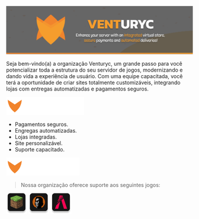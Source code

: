 [comment]: <> (Banner)
<div align="center">
    <img src="https://github.com/Venturyc/.github/blob/main/assets/Venturyc.png?raw=true">
</div>

Seja bem-vindo(a) a organização Venturyc, um grande passo para você potencializar toda a estrutura do seu servidor de jogos, modernizando e dando vida a experiência de usuário. Com uma equipe capacitada, você terá a oportunidade de criar sites totalmente customizáveis, integrando lojas com entregas automatizadas e pagamentos seguros.

<img src="https://github.com/Venturyc/.github/blob/main/assets/banners/Features.png?raw=true">

- Pagamentos seguros.
- Engregas automatizadas.
- Lojas integradas.
- Site personalizável.
- Suporte capacitado.

<img src="https://github.com/Venturyc/.github/blob/main/assets/banners/Support.png?raw=true">

> Nossa organização oferece suporte aos seguintes jogos:

![Minecraft](https://github.com/Venturyc/.github/blob/main/assets/icons/Minecraft.png?raw=true "Minecraft")
![MTA](https://github.com/Venturyc/.github/blob/main/assets/icons/MTA.png?raw=true "MTA")
![FiveM](https://github.com/Venturyc/.github/blob/main/assets/icons/FiveM.png?raw=true "FiveM")
